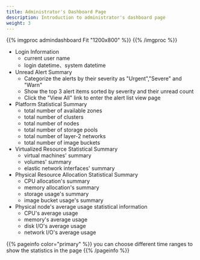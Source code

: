 ```yaml
---
title: Administrator's Dashboard Page
description: Introduction to administrator's dashboard page
weight: 3
---
```


{{% imgproc admindashboard Fit "1200x800" %}}
{{% /imgproc %}}

* Login Information
  * current user name
  * login datetime、system datetime
* Unread Alert Summary 
  * Categorize the alerts by their severity as "Urgent","Severe" and "Warn"
  * Show the top 3 alert items sorted by severity and their unread count 
  * Click the "View All" link to enter the alert list view page 
* Platform Statistical Summary 
  * total number of available zones
  * total number of clusters
  * total number of nodes
  * total number of storage pools
  * total number of layer-2 networks
  * total number of image buckets
* Virtualized Resource Statistical Summary
  * virtual machines' summary
  * volumes' summary
  * elastic network interfaces' summary
* Physical Resource Allocation Statistical Summary 
  * CPU allocation's summary
  * memory allocation's summary
  * storage usage's summary
  * image bucket usage's summary
* Physical node's average usage statistical information
  * CPU's average usage
  * memory's average usage
  * disk I/O's average usage
  * network I/O's average usage


{{% pageinfo color="primary" %}}
you can choose different time ranges to show the statistics in the page
{{% /pageinfo %}}
